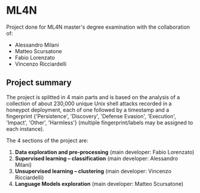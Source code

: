 #   M L 4 N 

Project done for ML4N master's degree examination with the collaboration of:
- Alessandro Milani
- Matteo Scursatone
- Fabio Lorenzato
- Vincenzo Ricciardelli


## Project summary
The project is splitted in 4 main parts and is based on the analysis of a collection of about 230,000 unique Unix shell attacks recorded in a honeypot deployment, each of one followed by a timestamp and a fingerprint {'Persistence', 'Discovery', 'Defense Evasion', 'Execution', 'Impact', 'Other', 'Harmless'} (multiple fingerprint/labels may be assigned to each instance). 

The 4 sections of the project are: 
1.  **Data exploration and pre-processing** (main developer: Fabio Lorenzato)
2.  **Supervised learning – classification** (main developer: Alessandro Milani)
3.  **Unsupervised learning – clustering** (main developer: Vincenzo Ricciardelli)
4.  **Language Models exploration** (main developer: Matteo Scursatone)
